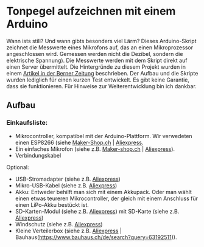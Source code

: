 # Tonpegel aufzeichnen mit einem Arduino

Wann ists still? Und wann gibts besonders viel Lärm? Dieses Arduino-Skript zeichnet die Messwerte eines Mikrofons auf, das an einen Mikroprozessor angeschlossen wird. Gemessen werden nicht die Dezibel, sondern die elektrische Spannung). Die Messwerte werden mit dem Skript direkt auf einen Server übermittelt. Die Hintergründe zu diesem Projekt wurden in einem [Artikel in der Berner Zeitung](https://www.bernerzeitung.ch) beschrieben. Der Aufbau und die Skripte wurden lediglich für einen kurzen Test entwickelt. Es gibt keine Garantie, dass sie funktionieren. Für Hinweise zur Weiterentwicklung bin ich dankbar. 

## Aufbau

### Einkaufsliste: 

- Mikrocontroller, kompatibel mit der Arduino-Plattform. Wir verwedeten einen ESP8266 (siehe [Maker-Shop.ch](https://www.maker-shop.ch/nodemcu-esp8266-wifi-development-board) | [Aliexpress](https://de.aliexpress.com/item/32827135137.html?spm=a2g0s.9042311.0.0.1b684c4dhi9JIV).
- Ein einfaches Mikrofon (siehe z.B. [Maker-shop.ch]() | [Aliexpress](https://de.aliexpress.com/item/32866143647.html?spm=a2g0s.9042311.0.0.2df14c4dFuiPl6)).
- Verbindungskabel

Optional:

- USB-Stromadapter (siehe z.B. [Aliexpress](https://de.aliexpress.com/item/32783433931.html?spm=a2g0s.9042311.0.0.27424c4d9RrPWH))
- Mikro-USB-Kabel (siehe z.B. [Aliexpress](https://de.aliexpress.com/item/4000035824574.html?spm=a2g0o.productlist.0.0.6484678ck6vhhH&algo_pvid=9f7b3e63-f793-4396-9582-874a12510511&algo_expid=9f7b3e63-f793-4396-9582-874a12510511-1&btsid=dccaf817-81ca-4f7b-b9bf-fcf294d8d3c8&ws_ab_test=searchweb0_0,searchweb201602_7,searchweb201603_53))
- Akku: Entweder behilft man sich mit einem Akkupack. Oder man wählt einen etwas teureren Mikrocontroller, der gleich mit einem Anschluss für einen LiPo-Akku bestückt ist. 
- SD-Karten-Modul (siehe z.B. [Aliexpress](https://de.aliexpress.com/item/32984052110.html?spm=a2g0o.productlist.0.0.4c2b241bAmQ79S&algo_pvid=2ce03cd4-e655-49ea-9d54-c14ce3fb8493&algo_expid=2ce03cd4-e655-49ea-9d54-c14ce3fb8493-0&btsid=2177fb89-90e5-413e-aded-22278c3739c7&ws_ab_test=searchweb0_0,searchweb201602_7,searchweb201603_53)) mit SD-Karte (siehe z.B. [Aliexpress](https://de.aliexpress.com/item/33015019191.html?spm=a2g0s.9042311.0.0.2df14c4dFuiPl6))
- Windschutz (siehe z.B. [Aliexpress](https://de.aliexpress.com/item/4000022870715.html?spm=a2g0s.9042311.0.0.65984c4dM6S3yM))
- Kleine Verteilerbox (siehe z.B. [Aliexpress](https://de.aliexpress.com/item/33028235901.html) | Bauhaus(https://www.bauhaus.ch/de/search?query=63192511)).
